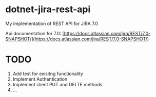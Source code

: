 # dotnet-jira-rest-api
My implementation of REST API for JIRA 7.0

Api documentation for 7.0: [https://docs.atlassian.com/jira/REST/7.0-SNAPSHOT/](https://docs.atlassian.com/jira/REST/7.0-SNAPSHOT/)

# TODO
1. Add test for exisitng functionality
2. Implement Authentication
3. Implement client PUT and DELTE methods
4. ...

